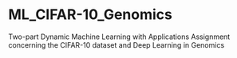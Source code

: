 # ML_CIFAR-10_Genomics
Two-part Dynamic Machine Learning with Applications Assignment concerning the CIFAR-10 dataset and Deep Learning in Genomics
